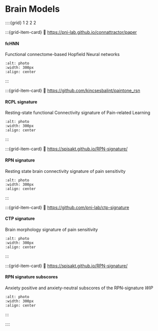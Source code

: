 # Brain Models

::::{grid} 1 2 2 2

:::{grid-item-card}
:link: https://pni-lab.github.io/connattractor/paper
#### fcHNN
Functional connectome-based Hopfield Neural networks
```{image} figures/model-fchnn.*
:alt: photo
:width: 300px
:align: center
```
:::

:::{grid-item-card}
:link: https://github.com/kincsesbalint/paintone_rsn
#### RCPL signature
Resting-state functional Connectivity signature of Pain-related Learning
```{image} figures/model-rcpl.*
:alt: photo
:width: 300px
:align: center
```
:::

:::{grid-item-card}
:link: https://spisakt.github.io/RPN-signature/
#### RPN signature
Resting state brain connectivity signature of pain sensitivity
```{image} figures/model-rpn.*
:alt: photo
:width: 300px
:align: center
```
:::


:::{grid-item-card}
:link: https://github.com/pni-lab/ctp-signature
#### CTP signature
Brain morphology signature of pain sensitivity
```{image} figures/model-ctp.*
:alt: photo
:width: 300px
:align: center
```
:::

:::{grid-item-card}
:link: https://spisakt.github.io/RPN-signature/
#### RPN signature subscores
Anxiety positive and anxiety-neutral subscores of the RPN-signature
*WIP*
```{image} figures/model-rpn.*
:alt: photo
:width: 300px
:align: center
```
:::


::::
